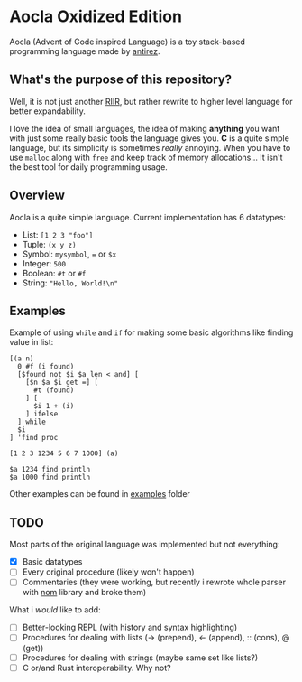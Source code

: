 # Aocla Oxidized Edition

Aocla (Advent of Code inspired Language) is a toy stack-based programming language made by [antirez](https://github.com/antirez).

## What's the purpose of this repository?

Well, it is not just another [RIIR](https://transitiontech.ca/random/RIIR), but rather rewrite to higher level language for better expandability.

I love the idea of small languages, the idea of making **anything** you want with just some really basic tools the language gives you.
**C** is a quite simple language, but its simplicity is sometimes *really* annoying.
When you have to use `malloc` along with `free` and keep track of memory allocations... It isn't the best tool for daily programming usage.

## Overview

Aocla is a quite simple language. Current implementation has 6 datatypes:
 * List: `[1 2 3 "foo"]`
 * Tuple: `(x y z)`
 * Symbol: `mysymbol`, `=` or `$x`
 * Integer: `500`
 * Boolean: `#t` or `#f`
 * String: `"Hello, World!\n"`

## Examples

Example of using `while` and `if` for making some basic algorithms like finding value in list:

```aocla
[(a n)
  0 #f (i found)
  [$found not $i $a len < and] [
    [$n $a $i get =] [
      #t (found)
    ] [
      $i 1 + (i)
    ] ifelse
  ] while
  $i
] 'find proc

[1 2 3 1234 5 6 7 1000] (a)

$a 1234 find println
$a 1000 find println
```

Other examples can be found in [examples](examples/) folder

## TODO

Most parts of the original language was implemented but not everything:
- [x] Basic datatypes
- [ ] Every original procedure (likely won't happen)
- [ ] Commentaries (they were working, but recently i rewrote whole parser with [nom](https://github.com/rust-bakery/nom) library and broke them)

What i *would* like to add:
- [ ] Better-looking REPL (with history and syntax highlighting)
- [ ] Procedures for dealing with lists (-> (prepend), <- (append), :: (cons), @ (get))
- [ ] Procedures for dealing with strings (maybe same set like lists?)
- [ ] C or/and Rust interoperability. Why not?
